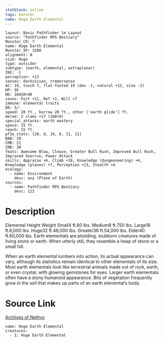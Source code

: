 ```yaml
---
statblock: inline
tags: monster
name: Huge Earth Elemental
---
```

```statblock
layout: Basic Pathfinder 1e Layout
source: "Pathfinder RPG Bestiary"
Monster_CR: 7
name: Huge Earth Elemental
Monster_XP: 3200
alignment: N
size: Huge
type: outsider
subtype: (earth, elemental, extraplanar)
INI: -1
perception: +13
senses: darkvision, tremorsense
AC: 19, touch 7, flat-footed 19 (dex -1, natural +12, size -2)
HP: 95
HD: 10d10+40
saves: Fort +11, Ref +2, Will +7
immune: elemental traits
DR: 5/-
speed: 20 ft., burrow 20 ft., other ['earth glide'] ft.
melee: 2 slams +17 (2d8+9)
special_attacks: earth mastery
space: 15 ft.
reach: 15 ft.
pf1e_stats: [28, 8, 19, 6, 11, 11]
BAB: 10
CMB: 21
CMD: 30
feats: Awesome Blow, Cleave, Greater Bull Rush, Improved Bull Rush, Improved Overrun, Power Attack
skills: Appraise +6, Climb +18, Knowledge (dungeoneering) +4, Knowledge (planes) +7, Perception +13, Stealth +4
ecology:
  - name: Environment
    desc: any (Plane of Earth)
sources:
  - name: Pathfinder RPG Bestiary
    desc: 122
```
# Description
Elemental Height Weight Small4 ft.80 lbs. Medium8 ft.750 lbs. Large16 ft.6,000 lbs. Huge32 ft.48,000 lbs. Greater36 ft.54,000 lbs. Elder40 ft.60,000 lbs.
 Earth elementals are plodding, stubborn creatures made of living stone or earth. When utterly still, they resemble a heap of stone or a small hill.

When an earth elemental lumbers into action, its actual appearance can vary, although its statistics remain identical to other elementals of its size. Most earth elementals look like terrestrial animals made out of rock, earth, or even crystal, with glowing gemstones for eyes. Larger earth elementals often have a stony humanoid appearance. Bits of vegetation frequently grow in the soil that makes up parts of an earth elemental’s body.
# Source Link
[Archives of Nethys](https://aonprd.com/MonsterDisplay.aspx?ItemName=Huge%20Earth%20Elemental)
```encounter-table
name: Huge Earth Elemental
creatures:
  - 1: Huge Earth Elemental
```

